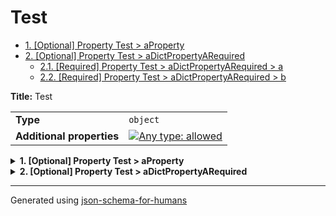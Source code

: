 # Test

- [1. [Optional] Property Test > aProperty](#aProperty-65727479)
- [2. [Optional] Property Test > aDictPropertyARequired](#aDictPropertyARequired-69726564)
  - [2.1. [Required] Property Test > aDictPropertyARequired > a](#aDictPropertyARequired_a-65645f61)
  - [2.2. [Required] Property Test > aDictPropertyARequired > b](#aDictPropertyARequired_b-65645f62)

**Title:** Test

|                           |                                                                                                                                   |
| ------------------------- | --------------------------------------------------------------------------------------------------------------------------------- |
| **Type**                  | `object`                                                                                                                          |
| **Additional properties** | [![Any type: allowed](https://img.shields.io/badge/Any%20type-allowed-green)](# "Additional Properties of any type are allowed.") |

<details>
<summary><strong> <a name="aProperty-65727479"></a>1. [Optional] Property Test > aProperty</strong>  

</summary>
<blockquote>

|                |                           |
| -------------- | ------------------------- |
| **Type**       | `enum (of string)`        |
| **Default**    | `"Default from property"` |
| **Defined in** | #/definitions/aProperty   |

**Description:** This is the description from the definition

Must be one of:
* "value1"
* "value2"

</blockquote>
</details>

<details>
<summary><strong> <a name="aDictPropertyARequired-69726564"></a>2. [Optional] Property Test > aDictPropertyARequired</strong>  

</summary>
<blockquote>

|                           |                                                                                                                                   |
| ------------------------- | --------------------------------------------------------------------------------------------------------------------------------- |
| **Type**                  | `object`                                                                                                                          |
| **Additional properties** | [![Any type: allowed](https://img.shields.io/badge/Any%20type-allowed-green)](# "Additional Properties of any type are allowed.") |
| **Default**               | `{"a": "a", "b": "b"}`                                                                                                            |
| **Defined in**            | #/definitions/aDictProperty                                                                                                       |

<details>
<summary><strong> <a name="aDictPropertyARequired_a-65645f61"></a>2.1. [Required] Property Test > aDictPropertyARequired > a</strong>  

</summary>
<blockquote>

|          |          |
| -------- | -------- |
| **Type** | `string` |

</blockquote>
</details>

<details>
<summary><strong> <a name="aDictPropertyARequired_b-65645f62"></a>2.2. [Required] Property Test > aDictPropertyARequired > b</strong>  

</summary>
<blockquote>

|          |          |
| -------- | -------- |
| **Type** | `string` |

</blockquote>
</details>

</blockquote>
</details>

----------------------------------------------------------------------------------------------------------------------------
Generated using [json-schema-for-humans](https://github.com/coveooss/json-schema-for-humans)
